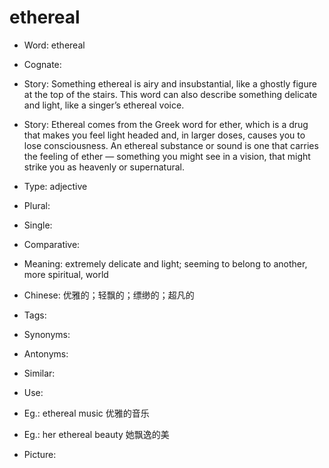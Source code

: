 # ethereal

- Word: ethereal
- Cognate: 
- Story: Something ethereal is airy and insubstantial, like a ghostly figure at the top of the stairs. This word can also describe something delicate and light, like a singer’s ethereal voice.
- Story: Ethereal comes from the Greek word for ether, which is a drug that makes you feel light headed and, in larger doses, causes you to lose consciousness. An ethereal substance or sound is one that carries the feeling of ether — something you might see in a vision, that might strike you as heavenly or supernatural.

- Type: adjective
- Plural: 
- Single: 
- Comparative: 
- Meaning: extremely delicate and light; seeming to belong to another, more spiritual, world
- Chinese: 优雅的；轻飘的；缥缈的；超凡的
- Tags: 
- Synonyms: 
- Antonyms: 
- Similar: 
- Use: 
- Eg.: ethereal music 优雅的音乐
- Eg.: her ethereal beauty 她飘逸的美
- Picture:

